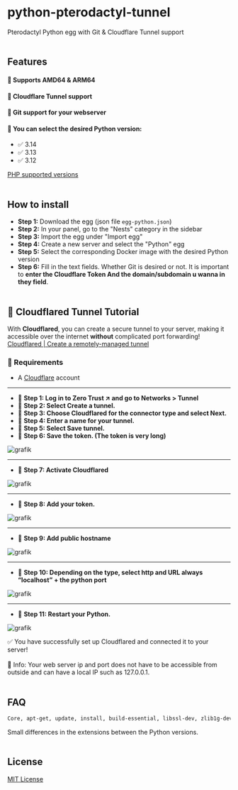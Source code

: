 # python-pterodactyl-tunnel



Pterodactyl Python  egg with Git & Cloudflare Tunnel support 
<br><br>
## Features

#### 🔹 Supports AMD64 & ARM64
#### 🔹 Cloudflare Tunnel support
#### 🔹 Git support for your webserver
#### 🔹 You can select the desired Python version:
- ✅ 3.14
- ✅ 3.13
- ✅ 3.12


[PHP supported versions](https://devguide.python.org/versions/)
<br><br>
## How to install

- **Step 1:** Download the egg (json file `egg-python.json`)
- **Step 2:** In your panel, go to the "Nests" category in the sidebar
- **Step 3:** Import the egg under "Import egg"
- **Step 4:** Create a new server and select the "Python" egg
- **Step 5:** Select the corresponding Docker image with the desired Python version
- **Step 6:** Fill in the text fields. Whether Git is desired or not. It is important to **enter the Cloudflare Token And the domain/subdomain u wanna in they field**.
<br><br>
## 🚀 Cloudflared Tunnel Tutorial  

With **Cloudflared**, you can create a secure tunnel to your server, making it accessible over the internet **without** complicated port forwarding!  
[Cloudflared | Create a remotely-managed tunnel](https://developers.cloudflare.com/cloudflare-one/connections/connect-networks/get-started/create-remote-tunnel/)

### 📌 Requirements  
- A [Cloudflare](https://dash.cloudflare.com/) account  

---

- 🔹 **Step 1: Log in to Zero Trust ↗ and go to Networks > Tunnel**  
- 🔹 **Step 2: Select Create a tunnel.**  
- 🔹 **Step 3: Choose Cloudflared for the connector type and select Next.**  
- 🔹 **Step 4: Enter a name for your tunnel.**  
- 🔹 **Step 5: Select Save tunnel.**  
- 🔹 **Step 6: Save the token. (The token is very long)**
  
![grafik](https://github.com/user-attachments/assets/0c0430a5-5cb6-45e4-8b26-1805cddde3cc)


---

- 🔹 **Step 7: Activate Cloudflared**
    
![grafik](https://github.com/user-attachments/assets/726c5dad-7cb6-4537-a215-6aaec59d827a)


---

- 🔹 **Step 8: Add your token.**
  
![grafik](https://github.com/user-attachments/assets/46b09f6a-30b0-48aa-9980-53697b1fbcf6)

---

- 🔹 **Step 9: Add public hostname**
  
![grafik](https://github.com/user-attachments/assets/2107c323-1ed1-406b-8fcf-12ceac963aea)

---

- 🔹 **Step 10: Depending on the type, select http and URL always “localhost” + the python port**

![grafik](https://github.com/user-attachments/assets/7b1a4e91-50f3-4fcb-a0da-7eed611ae391)

---

- 🔹 **Step 11: Restart your Python.**
  
![grafik](https://github.com/user-attachments/assets/3d4b63fd-db66-4a7d-85ea-0bec4a7ef948)


✅ You have successfully set up Cloudflared and connected it to your server!<br><br>
🔹 Info: Your web server ip and port does not have to be accessible from outside and can have a local IP such as 127.0.0.1.
<br><br>
## FAQ

```bash
Core, apt-get, update, install, build-essential, libssl-dev, zlib1g-dev, libbz2-dev, libreadline-dev, libsqlite3-dev, libgdbm-dev, libdb5.3-dev, libexpat1-dev, git, liblzma-dev, libffi-dev, iproute2, libncurses5-dev, libncursesw5-dev, xz-utils, tk-dev, wget, curl, ca-certificates, jq, clean, rm, uname, x86_64, aarch64, dpkg, cloudflared, unsupported architecture
```

Small differences in the extensions between the Python versions.
<br><br>
## License

[MIT License](https://choosealicense.com/licenses/mit/)
